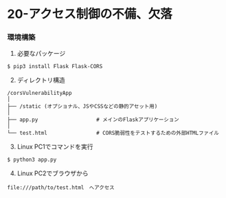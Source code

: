 # 20-アクセス制御の不備、欠落

### 環境構築

1. 必要なパッケージ
```
$ pip3 install Flask Flask-CORS
```

2. ディレクトリ構造

```
/corsVulnerabilityApp
│
├── /static (オプショナル、JSやCSSなどの静的アセット用)
│
├── app.py                   # メインのFlaskアプリケーション
│
└── test.html                # CORS脆弱性をテストするための外部HTMLファイル
```

3. Linux PC1でコマンドを実行 
```
$ python3 app.py
```

4. Linux PC2でブラウザから
```
file:///path/to/test.html　へアクセス
```

